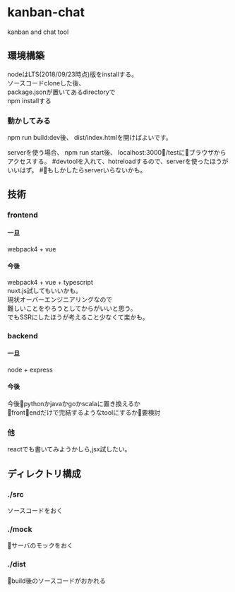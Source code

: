 # kanban-chat
kanban and chat tool  

## 環境構築
nodeはLTS(2018/09/23時点)版をinstallする。  
ソースコードcloneした後、  
package.jsonが置いてあるdirectoryで  
npm installする

### 動かしてみる
npm run build:dev後、
dist/index.htmlを開けばよいです。

serverを使う場合、
npm run start後、
localhost:3000/testにブラウザからアクセスする。
\#devtoolを入れて、hotreloadするので、serverを使ったほうがいいはず。
\#もしかしたらserverいらないかも。

## 技術
### frontend
#### 一旦  
webpack4 + vue
#### 今後
webpack4 + vue + typescript  
nuxt.js試してもいいかも。  
現状オーバーエンジニアリングなので  
難しいことをやろうとしてからがいいと思う。  
でもSSRにしたほうが考えること少なくて楽かも。  

### backend
#### 一旦
node + express
#### 今後
今後pythonかjavaかgoかscalaに置き換えるか  
frontendだけで完結するようなtoolにするか要検討
  
### 他 
reactでも書いてみようかしら,jsx試したい。

## ディレクトリ構成

### ./src
ソースコードをおく
### ./mock
サーバのモックをおく
### ./dist
build後のソースコードがおかれる